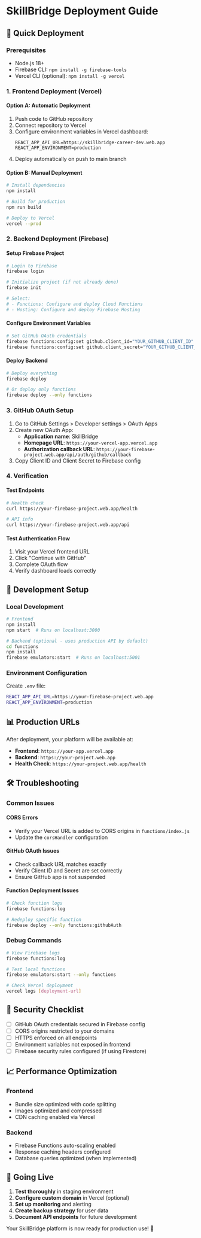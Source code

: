 # SkillBridge Deployment Guide

## 🚀 Quick Deployment

### Prerequisites
- Node.js 18+
- Firebase CLI: `npm install -g firebase-tools`
- Vercel CLI (optional): `npm install -g vercel`

### 1. Frontend Deployment (Vercel)

#### Option A: Automatic Deployment
1. Push code to GitHub repository
2. Connect repository to Vercel
3. Configure environment variables in Vercel dashboard:
   ```
   REACT_APP_API_URL=https://skillbridge-career-dev.web.app
   REACT_APP_ENVIRONMENT=production
   ```
4. Deploy automatically on push to main branch

#### Option B: Manual Deployment
```bash
# Install dependencies
npm install

# Build for production
npm run build

# Deploy to Vercel
vercel --prod
```

### 2. Backend Deployment (Firebase)

#### Setup Firebase Project
```bash
# Login to Firebase
firebase login

# Initialize project (if not already done)
firebase init

# Select:
# - Functions: Configure and deploy Cloud Functions
# - Hosting: Configure and deploy Firebase Hosting
```

#### Configure Environment Variables
```bash
# Set GitHub OAuth credentials
firebase functions:config:set github.client_id="YOUR_GITHUB_CLIENT_ID"
firebase functions:config:set github.client_secret="YOUR_GITHUB_CLIENT_SECRET"
```

#### Deploy Backend
```bash
# Deploy everything
firebase deploy

# Or deploy only functions
firebase deploy --only functions
```

### 3. GitHub OAuth Setup

1. Go to GitHub Settings > Developer settings > OAuth Apps
2. Create new OAuth App:
   - **Application name**: SkillBridge
   - **Homepage URL**: `https://your-vercel-app.vercel.app`
   - **Authorization callback URL**: `https://your-firebase-project.web.app/api/auth/github/callback`
3. Copy Client ID and Client Secret to Firebase config

### 4. Verification

#### Test Endpoints
```bash
# Health check
curl https://your-firebase-project.web.app/health

# API info
curl https://your-firebase-project.web.app/api
```

#### Test Authentication Flow
1. Visit your Vercel frontend URL
2. Click "Continue with GitHub"
3. Complete OAuth flow
4. Verify dashboard loads correctly

## 🔧 Development Setup

### Local Development
```bash
# Frontend
npm install
npm start  # Runs on localhost:3000

# Backend (optional - uses production API by default)
cd functions
npm install
firebase emulators:start  # Runs on localhost:5001
```

### Environment Configuration
Create `.env` file:
```bash
REACT_APP_API_URL=https://your-firebase-project.web.app
REACT_APP_ENVIRONMENT=production
```

## 📊 Production URLs

After deployment, your platform will be available at:
- **Frontend**: `https://your-app.vercel.app`
- **Backend**: `https://your-project.web.app`
- **Health Check**: `https://your-project.web.app/health`

## 🛠️ Troubleshooting

### Common Issues

#### CORS Errors
- Verify your Vercel URL is added to CORS origins in `functions/index.js`
- Update the `corsHandler` configuration

#### GitHub OAuth Issues
- Check callback URL matches exactly
- Verify Client ID and Secret are set correctly
- Ensure GitHub app is not suspended

#### Function Deployment Issues
```bash
# Check function logs
firebase functions:log

# Redeploy specific function
firebase deploy --only functions:githubAuth
```

### Debug Commands
```bash
# View Firebase logs
firebase functions:log

# Test local functions
firebase emulators:start --only functions

# Check Vercel deployment
vercel logs [deployment-url]
```

## 🔐 Security Checklist

- [ ] GitHub OAuth credentials secured in Firebase config
- [ ] CORS origins restricted to your domains
- [ ] HTTPS enforced on all endpoints
- [ ] Environment variables not exposed in frontend
- [ ] Firebase security rules configured (if using Firestore)

## 📈 Performance Optimization

### Frontend
- Bundle size optimized with code splitting
- Images optimized and compressed
- CDN caching enabled via Vercel

### Backend
- Firebase Functions auto-scaling enabled
- Response caching headers configured
- Database queries optimized (when implemented)

## 🚀 Going Live

1. **Test thoroughly** in staging environment
2. **Configure custom domain** in Vercel (optional)
3. **Set up monitoring** and alerting
4. **Create backup strategy** for user data
5. **Document API endpoints** for future development

Your SkillBridge platform is now ready for production use! 🎉